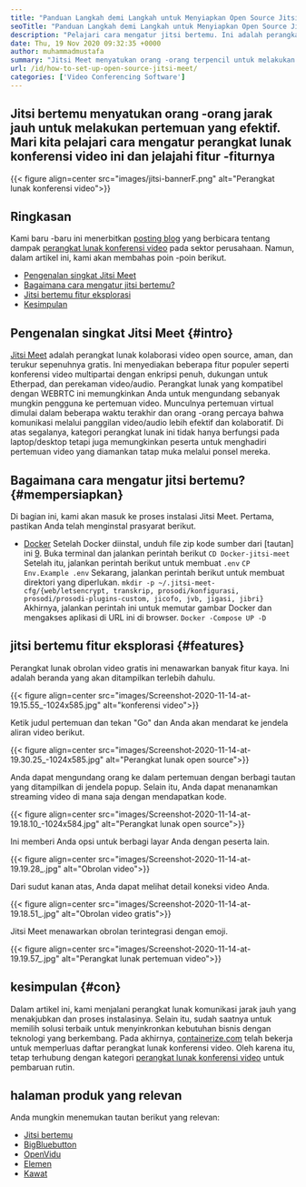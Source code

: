 ```yaml
---
title: "Panduan Langkah demi Langkah untuk Menyiapkan Open Source Jitsi Meet" 
seoTitle: "Panduan Langkah demi Langkah untuk Menyiapkan Open Source Jitsi Meet" 
description: "Pelajari cara mengatur jitsi bertemu. Ini adalah perangkat lunak konferensi video open source yang dirancang untuk memenuhi kebutuhan komunikasi jarak jauh dan menawarkan fitur yang kuat" 
date: Thu, 19 Nov 2020 09:32:35 +0000
author: muhammadmustafa
summary: "Jitsi Meet menyatukan orang -orang terpencil untuk melakukan pertemuan yang efektif. Mari kita pelajari cara mengatur perangkat lunak konferensi video ini dan jelajahi fitur -fiturnya" 
url: /id/how-to-set-up-open-source-jitsi-meet/
categories: ['Video Conferencing Software']
---
```


## Jitsi bertemu menyatukan orang -orang jarak jauh untuk melakukan pertemuan yang efektif. Mari kita pelajari cara mengatur perangkat lunak konferensi video ini dan jelajahi fitur -fiturnya

{{< figure align=center src="images/jitsi-bannerF.png" alt="Perangkat lunak konferensi video">}}


## Ringkasan
Kami baru -baru ini menerbitkan [posting blog][1] yang berbicara tentang dampak [perangkat lunak konferensi video][2] pada sektor perusahaan. Namun, dalam artikel ini, kami akan membahas poin -poin berikut.
  * [Pengenalan singkat Jitsi Meet][3]
  * [Bagaimana cara mengatur jitsi bertemu?][4]
  * [Jitsi bertemu fitur eksplorasi][5]
  * [Kesimpulan][6]

## Pengenalan singkat Jitsi Meet   {#intro}
[Jitsi Meet][7] adalah perangkat lunak kolaborasi video open source, aman, dan terukur sepenuhnya gratis. Ini menyediakan beberapa fitur populer seperti konferensi video multipartai dengan enkripsi penuh, dukungan untuk Etherpad, dan perekaman video/audio. Perangkat lunak yang kompatibel dengan WEBRTC ini memungkinkan Anda untuk mengundang sebanyak mungkin pengguna ke pertemuan video.
Munculnya pertemuan virtual dimulai dalam beberapa waktu terakhir dan orang -orang percaya bahwa komunikasi melalui panggilan video/audio lebih efektif dan kolaboratif. Di atas segalanya, kategori perangkat lunak ini tidak hanya berfungsi pada laptop/desktop tetapi juga memungkinkan peserta untuk menghadiri pertemuan video yang diamankan tatap muka melalui ponsel mereka.

## Bagaimana cara mengatur jitsi bertemu?   {#mempersiapkan}
Di bagian ini, kami akan masuk ke proses instalasi Jitsi Meet. Pertama, pastikan Anda telah menginstal prasyarat berikut.
  * [Docker][8]
Setelah Docker diinstal, unduh file zip kode sumber dari [tautan] ini [9].
Buka terminal dan jalankan perintah berikut
`CD Docker-jitsi-meet`
Setelah itu, jalankan perintah berikut untuk membuat `.env`
`CP Env.Example .env`
Sekarang, jalankan perintah berikut untuk membuat direktori yang diperlukan.
`mkdir -p ~/.jitsi-meet-cfg/{web/letsencrypt, transkrip, prosodi/konfigurasi, prosodi/prosodi-plugins-custom, jicofo, jvb, jigasi, jibri}`
Akhirnya, jalankan perintah ini untuk memutar gambar Docker dan mengakses aplikasi di URL ini di browser.
`Docker -Compose UP -D`

## jitsi bertemu fitur eksplorasi   {#features}
Perangkat lunak obrolan video gratis ini menawarkan banyak fitur kaya. Ini adalah beranda yang akan ditampilkan terlebih dahulu.

{{< figure align=center src="images/Screenshot-2020-11-14-at-19.15.55_-1024x585.jpg" alt="konferensi video">}}

Ketik judul pertemuan dan tekan "Go" dan Anda akan mendarat ke jendela aliran video berikut.

{{< figure align=center src="images/Screenshot-2020-11-14-at-19.30.25_-1024x585.jpg" alt="Perangkat lunak open source">}}

Anda dapat mengundang orang ke dalam pertemuan dengan berbagi tautan yang ditampilkan di jendela popup. Selain itu, Anda dapat menanamkan streaming video di mana saja dengan mendapatkan kode.

{{< figure align=center src="images/Screenshot-2020-11-14-at-19.18.10_-1024x584.jpg" alt="Perangkat lunak open source">}}

Ini memberi Anda opsi untuk berbagi layar Anda dengan peserta lain.

{{< figure align=center src="images/Screenshot-2020-11-14-at-19.19.28_.jpg" alt="Obrolan video">}}

Dari sudut kanan atas, Anda dapat melihat detail koneksi video Anda.

{{< figure align=center src="images/Screenshot-2020-11-14-at-19.18.51_.jpg" alt="Obrolan video gratis">}}

Jitsi Meet menawarkan obrolan terintegrasi dengan emoji.

{{< figure align=center src="images/Screenshot-2020-11-14-at-19.19.57_.jpg" alt="Perangkat lunak pertemuan video">}}


## kesimpulan   {#con}
Dalam artikel ini, kami menjalani perangkat lunak komunikasi jarak jauh yang menakjubkan dan proses instalasinya. Selain itu, sudah saatnya untuk memilih solusi terbaik untuk menyinkronkan kebutuhan bisnis dengan teknologi yang berkembang. Pada akhirnya, [containerize.com][10] telah bekerja untuk memperluas daftar perangkat lunak konferensi video. Oleh karena itu, tetap terhubung dengan kategori [perangkat lunak konferensi video][2] untuk pembaruan rutin.

## halaman produk yang relevan
Anda mungkin menemukan tautan berikut yang relevan:
  * [Jitsi bertemu][7]
  * [BigBluebutton][11]
  * [OpenVidu][12]
  * [Elemen][13]
  * [Kawat][14]

  
[1]: https://blog.containerize.com/video-conferencing-software/video-conferencing-apps-how-it-benefits-your-business/
[2]: https://products.containerize.com/video-conferencing/
[3]: #intro
[4]: #setup
[5]: #features
[6]: #con
[7]: https://products.containerize.com/video-conferencing/jitsi
[8]: https://www.docker.com/products/docker-desktop
[9]: https://github.com/jitsi/docker-jitsi-meet/releases/tag/stable-5142
[10]: https://www.containerize.com/
[11]: https://products.containerize.com/video-conferencing/bigbluebutton
[12]: https://products.containerize.com/video-conferencing/openvidu
[13]: https://products.containerize.com/video-conferencing/element
[14]: https://products.containerize.com/video-conferencing/wire
